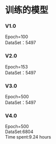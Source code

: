 # 训练的模型
### V1.0
Epoch=100  
DataSet：5497
### V2.0
Epoch=153  
DataSet：5497
### V3.0
Epoch=500  
DataSet：5497
### V4.0
Epoch=500  
DataSet:6804  
Time spent:9.24 hours
